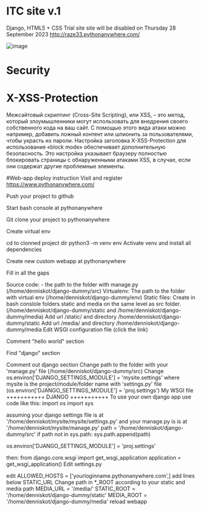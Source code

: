 # ITC site v.1

Django, HTML5 + CSS
Trial site site will be disabled on Thursday 28 September 2023 http://raze33.pythonanywhere.com/ 

![image](https://github.com/razeasd/itc/assets/66547997/ad78442f-fe2a-4e3b-a580-64e71257c58b)

# Security
# X-XSS-Protection
Межсайтовый скриптинг (Cross-Site Scripting), или XSS, – это метод, который злоумышленники могут использовать для внедрения своего собственного кода на ваш сайт. С помощью этого вида атаки можно например, добавить ложный контент или шпионить за пользователями, чтобы украсть их пароли. Настройка заголовка X-XSS-Protection для использования «block mode» обеспечивает дополнительную безопасность. Это настройка указывает браузеру полностью блокировать страницы с обнаруженными атаками XSS, в случае, если они содержат другие проблемные элементы.

#Web-app deploy instruction 
Visit and register https://www.pythonanywhere.com/

Push your project to github

Start bash console at pythonanywhere

Git clone your project to pythonanywhere

Create virtual env

cd to clonned project dir
    python3 -m venv env
Activate venv and install all dependencies

Create new custom webapp at pythonanywhere

Fill in all the gaps

Source code: - the path to the folder with manage.py (/home/denniskot/django-dummy/src)
Virtualenv:
The path to the folder with virtual env (/home/denniskot/django-dummy/env)
Static files:
Create in bash conslole folders static and media on the same level as src folder. (/home/denniskot/django-dummy/static and /home/denniskot/django-dummy/media)
Add url /static/ and directory /home/denniskot/django-dummy/static
Add url /media/ and directory /home/denniskot/django-dummy/media
Edit WSGI configuration file (click the link)

Comment "hello world" section

Find "django" section

Comment out django section
Change path to the folder with your 'manage.py' file (/home/denniskot/django-dummy/src)
Change os.environ['DJANGO_SETTINGS_MODULE'] = 'mysite.settings' where mysite is the project/module/folder name with 'settings.py' file (os.environ['DJANGO_SETTINGS_MODULE'] = 'proj.settings')
My WSGI file
+++++++++++ DJANGO +++++++++++
To use your own django app use code like this:
import os
import sys

assuming your django settings file is at '/home/denniskot/mysite/mysite/settings.py'
and your manage.py is is at '/home/denniskot/mysite/manage.py'
path = '/home/denniskot/django-dummy/src'
if path not in sys.path:
    sys.path.append(path)

os.environ['DJANGO_SETTINGS_MODULE'] = 'proj.settings'

then:
from django.core.wsgi import get_wsgi_application
application = get_wsgi_application()
Edit settings.py

edit
ALLOWED_HOSTS = ['yourloginname.pythonanywhere.com',]
add lines below STATIC_URL
Change path in *_ROOT according to your static and media path
MEDIA_URL = '/media/'
STATIC_ROOT = '/home/denniskot/django-dummy/static'
MEDIA_ROOT = '/home/denniskot/django-dummy/media'
reload webapp
